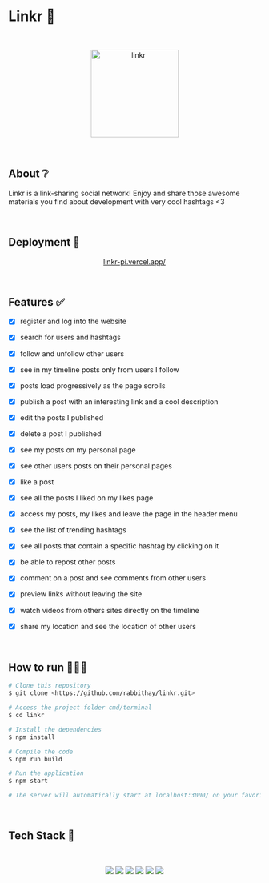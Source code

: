 # Linkr 🔗

</br>

<p align="center">
  <img src="public/linkr.png" width="175" alt="linkr" />
</p>

</br>

## About ❔

Linkr is a link-sharing social network! Enjoy and share those awesome materials you find about development with very cool hashtags <3

<!-- ## Preview

um gif da aplicação bem maneiro -->

</br>

## Deployment 🚀

<p align="center"><a  href="https://linkr-pi.vercel.app/">linkr-pi.vercel.app/</a></p>

</br>

## Features ✅

- [x] register and log into the website
- [x] search for users and hashtags
- [x] follow and unfollow other users
- [x] see in my timeline posts only from users I follow
- [x] posts load progressively as the page scrolls
- [x] publish a post with an interesting link and a cool description
- [x] edit the posts I published
- [x] delete a post I published
- [x] see my posts on my personal page
- [x] see other users posts on their personal pages
- [x] like a post
- [x] see all the posts I liked on my likes page
- [x] access my posts, my likes and leave the page in the header menu
- [x] see the list of trending hashtags
- [x] see all posts that contain a specific hashtag by clicking on it
- [x] be able to repost other posts
- [x] comment on a post and see comments from other users
- [x] preview links without leaving the site
- [x] watch videos from others sites directly on the timeline
- [x] share my location and see the location of other users


</br>

## How to run 🏃‍♀️💨

```bash
# Clone this repository
$ git clone <https://github.com/rabbithay/linkr.git>

# Access the project folder cmd/terminal
$ cd linkr

# Install the dependencies
$ npm install

# Compile the code
$ npm run build

# Run the application 
$ npm start

# The server will automatically start at localhost:3000/ on your favorite browser 
```
</br>

## Tech Stack 💾

<br/>

<p align="center">
<img src="https://img.shields.io/badge/HTML5-E34F26?style=for-the-badge&logo=html5&logoColor=white" />
<img src="https://img.shields.io/badge/CSS3-1572B6?style=for-the-badge&logo=css3&logoColor=white" />
<img src="https://img.shields.io/badge/JavaScript-F7DF1E?style=for-the-badge&logo=javascript&logoColor=black" />
<img src="https://img.shields.io/badge/React-20232A?style=for-the-badge&logo=react&logoColor=61DAFB" />
<img src="https://img.shields.io/badge/styled--components-DB7093?style=for-the-badge&logo=styled-components&logoColor=white" />
<img src="https://img.shields.io/badge/Vercel-000000?style=for-the-badge&logo=vercel&logoColor=white" />
</p>

</br>

<!-- 
### Contributors and Contact

### Acknowledgements -->
